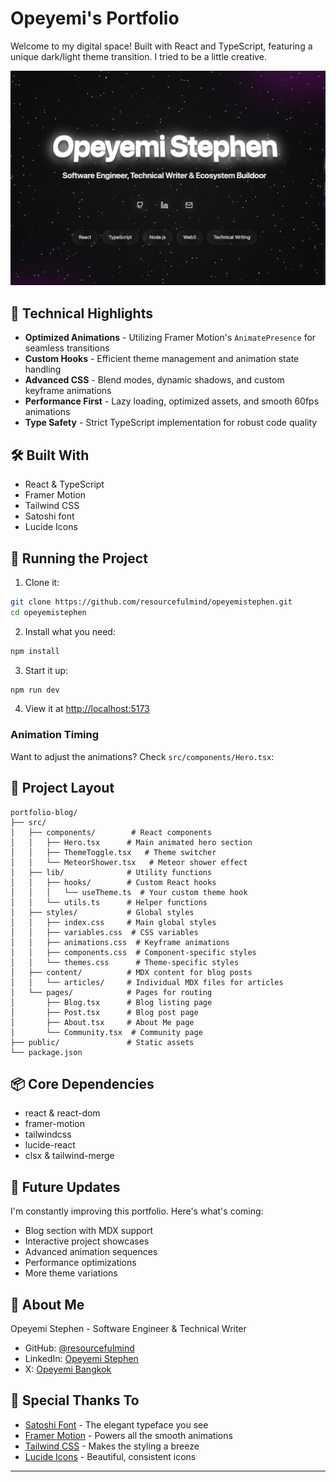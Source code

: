 # Opeyemi's Portfolio

Welcome to my digital space! Built with React and TypeScript, featuring a unique dark/light theme transition. I tried to be a little creative.

![Portfolio Preview](./public/preview.png)


## 🎯 Technical Highlights

- **Optimized Animations** - Utilizing Framer Motion's `AnimatePresence` for seamless transitions
- **Custom Hooks** - Efficient theme management and animation state handling
- **Advanced CSS** - Blend modes, dynamic shadows, and custom keyframe animations
- **Performance First** - Lazy loading, optimized assets, and smooth 60fps animations
- **Type Safety** - Strict TypeScript implementation for robust code quality

## 🛠 Built With

- React & TypeScript
- Framer Motion 
- Tailwind CSS 
- Satoshi font 
- Lucide Icons

## 🚀 Running the Project

1. Clone it:
```bash
git clone https://github.com/resourcefulmind/opeyemistephen.git
cd opeyemistephen
```

2. Install what you need:
```bash
npm install
```

3. Start it up:
```bash
npm run dev
```

4. View it at [http://localhost:5173](http://localhost:5173)

### Animation Timing

Want to adjust the animations? Check `src/components/Hero.tsx`:

## 🔧 Project Layout

```
portfolio-blog/
├── src/
│   ├── components/        # React components
│   │   ├── Hero.tsx      # Main animated hero section
│   │   ├── ThemeToggle.tsx   # Theme switcher
│   │   └── MeteorShower.tsx   # Meteor shower effect
│   ├── lib/              # Utility functions
│   │   ├── hooks/        # Custom React hooks
│   │   │   └── useTheme.ts  # Your custom theme hook
│   │   └── utils.ts      # Helper functions
│   ├── styles/           # Global styles
│   │   ├── index.css     # Main global styles
│   │   ├── variables.css  # CSS variables
│   │   ├── animations.css  # Keyframe animations
│   │   ├── components.css  # Component-specific styles
│   │   └── themes.css      # Theme-specific styles
│   ├── content/          # MDX content for blog posts 
│   │   └── articles/     # Individual MDX files for articles 
│   └── pages/            # Pages for routing 
│       ├── Blog.tsx      # Blog listing page 
│       ├── Post.tsx      # Blog post page 
│       ├── About.tsx     # About Me page 
│       └── Community.tsx  # Community page 
├── public/               # Static assets
└── package.json                 
```

## 📦 Core Dependencies

- react & react-dom
- framer-motion
- tailwindcss
- lucide-react
- clsx & tailwind-merge

## 🔮 Future Updates

I'm constantly improving this portfolio. Here's what's coming:

- Blog section with MDX support
- Interactive project showcases
- Advanced animation sequences
- Performance optimizations
- More theme variations

## 👤 About Me

Opeyemi Stephen - Software Engineer & Technical Writer

- GitHub: [@resourcefulmind](https://github.com/resourcefulmind)
- LinkedIn: [Opeyemi Stephen](https://linkedin.com/in/opeyemistephen)
- X: [Opeyemi Bangkok](https://x.com/vgbg)

## 🙏 Special Thanks To

- [Satoshi Font](https://www.fontshare.com/fonts/satoshi) - The elegant typeface you see
- [Framer Motion](https://www.framer.com/motion/) - Powers all the smooth animations
- [Tailwind CSS](https://tailwindcss.com) - Makes the styling a breeze
- [Lucide Icons](https://lucide.dev) - Beautiful, consistent icons

---
